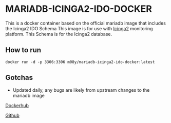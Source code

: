 # MARIADB-ICINGA2-IDO-DOCKER

This is a docker container based on the official mariadb image that includes the Icinga2 IDO Schema
This image is for use with [Icinga2](https://icinga.com/) monitoring platform. This Schema is for the Icinga2 database.

## How to run

```
docker run -d -p 3306:3306 m08y/mariadb-icinga2-ido-docker:latest
```

## Gotchas

- Updated daily, any bugs are likely from upstream changes to the mariadb image

[Dockerhub](https://hub.docker.com/r/m08y/mariadb-icinga2-ido-docker)

[Github](https://github.com/aneurinprice/mariadb-icinga2-ido-docker)
